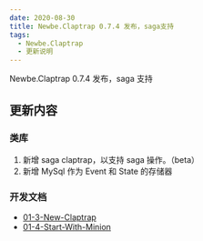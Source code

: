 ```yaml
---
date: 2020-08-30
title: Newbe.Claptrap 0.7.4 发布，saga支持
tags:
  - Newbe.Claptrap
  - 更新说明
---
```


Newbe.Claptrap 0.7.4 发布，saga 支持

<!-- more -->

<!-- md Header-Newbe-Claptrap.md -->

## 更新内容

### 类库

1. 新增 saga claptrap，以支持 saga 操作。（beta）
2. 新增 MySql 作为 Event 和 State 的存储器

### 开发文档

- [01-3-New-Claptrap](../docs/01-3-New-Claptrap)
- [01-4-Start-With-Minion](../docs/01-4-Start-With-Minion)

<!-- md Footer-Newbe-Claptrap.md -->
